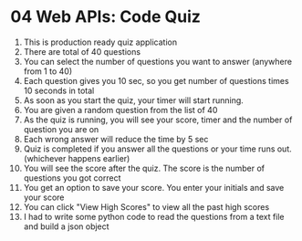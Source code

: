 # 04 Web APIs: Code Quiz

1. This is production ready quiz application
2. There are total of 40 questions
3. You can select the number of questions you want to answer (anywhere from 1 to 40)
4. Each question gives you 10 sec, so you get number of questions times 10 seconds in total
5. As soon as you start the quiz, your timer will start running. 
6. You are given a random question from the list of 40
7. As the quiz is running, you will see your score, timer and the number of question you are on
8. Each wrong answer will reduce the time by 5 sec
9. Quiz is completed if you answer all the questions or your time runs out. (whichever happens earlier)
10. You will see the score after the quiz. The score is the number of questions you got correct
11. You get an option to save your score. You enter your initials and save your score
12. You can click "View High Scores" to view all the past high scores
13. I had to write some python code to read the questions from a text file and build a json object
